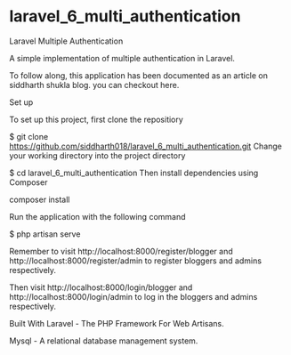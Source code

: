 # laravel_6_multi_authentication
Laravel Multiple Authentication

A simple implementation of multiple authentication in Laravel.

To follow along, this application has been documented as an article on siddharth shukla blog. you can checkout here.

Set up

To set up this project, first clone the repositiory

$ git clone https://github.com/siddharth018/laravel_6_multi_authentication.git
Change your working directory into the project directory

$ cd laravel_6_multi_authentication
Then install dependencies using Composer

composer install

Run the application with the following command

$ php artisan serve

Remember to visit http://localhost:8000/register/blogger and http://localhost:8000/register/admin to register bloggers and admins respectively. 

Then visit http://localhost:8000/login/blogger and http://localhost:8000/login/admin to log in the bloggers and admins respectively.

Built With
Laravel - The PHP Framework For Web Artisans.

Mysql - A relational database management system.